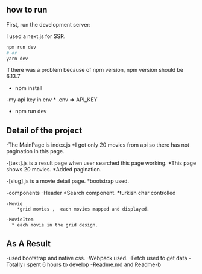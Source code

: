 ## how to run

First, run the development server:

I used a next.js for SSR.


```bash
npm run dev
# or
yarn dev
```

if there was a problem because of  npm version,  npm version should be   6.13.7

- npm install

-my api  key in  env
    * .env => API_KEY
  
- npm run dev

## Detail of the project


-The MainPage is  index.js
    *I got only 20 movies from api so there has not pagination in this page.

-[text].js is a result page when user searched this page working.
    *This page shows  20 movies.
    *Added pagination.

-[slug].js is a movie detail  page.
    *bootstrap used.

-components
    -Header
        *Search component.
        *turkish char controlled

    -Movie 
        *grid movies ,  each movies mapped and displayed.

    -MovieItem
      * each movie in the grid design.
  

## As A Result
-used bootstrap and native css.
-Webpack used.
-Fetch used to get data
-Totally ı spent  6 hours to develop
-Readme.md and Readme-b
